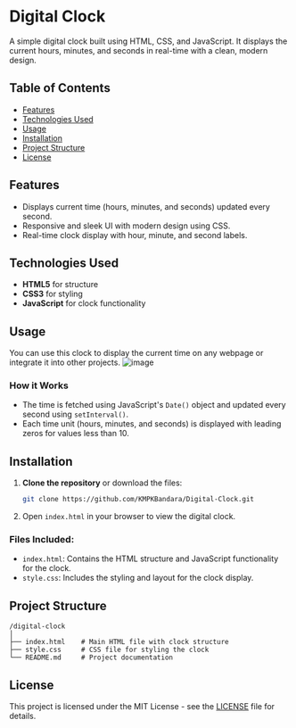 # Digital Clock

A simple digital clock built using HTML, CSS, and JavaScript. It displays the current hours, minutes, and seconds in real-time with a clean, modern design.

## Table of Contents

- [Features](#features)
- [Technologies Used](#technologies-used)
- [Usage](#usage)
- [Installation](#installation)
- [Project Structure](#project-structure)
- [License](#license)

## Features

- Displays current time (hours, minutes, and seconds) updated every second.
- Responsive and sleek UI with modern design using CSS.
- Real-time clock display with hour, minute, and second labels.
  
## Technologies Used

- **HTML5** for structure
- **CSS3** for styling
- **JavaScript** for clock functionality

## Usage

You can use this clock to display the current time on any webpage or integrate it into other projects.
![image](https://github.com/user-attachments/assets/d6d96433-096f-4080-beb5-db34348e075e)

### How it Works

- The time is fetched using JavaScript's `Date()` object and updated every second using `setInterval()`.
- Each time unit (hours, minutes, and seconds) is displayed with leading zeros for values less than 10.
  
## Installation

1. **Clone the repository** or download the files:
   ```bash
   git clone https://github.com/KMPKBandara/Digital-Clock.git
   ```
2. Open `index.html` in your browser to view the digital clock.

### Files Included:

- `index.html`: Contains the HTML structure and JavaScript functionality for the clock.
- `style.css`: Includes the styling and layout for the clock display.

## Project Structure

```
/digital-clock
│
├── index.html    # Main HTML file with clock structure
├── style.css     # CSS file for styling the clock
└── README.md     # Project documentation
```

## License

This project is licensed under the MIT License - see the [LICENSE](LICENSE) file for details.
